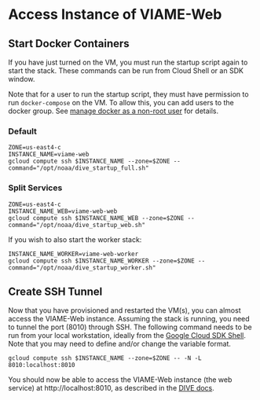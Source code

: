 # Access Instance of VIAME-Web

## Start Docker Containers

If you have just turned on the VM, you must run the startup script again to start the stack. These commands can be run from Cloud Shell or an SDK window. 

Note that for a user to run the startup script, they must have permission to run `docker-compose` on the VM. To allow this, you can add users to the docker group. See [manage docker as a non-root user](https://docs.docker.com/engine/install/linux-postinstall/#manage-docker-as-a-non-root-user) for details.

### Default
```shell
ZONE=us-east4-c
INSTANCE_NAME=viame-web
gcloud compute ssh $INSTANCE_NAME --zone=$ZONE --command="/opt/noaa/dive_startup_full.sh"
```

### Split Services
```shell
ZONE=us-east4-c
INSTANCE_NAME_WEB=viame-web-web
gcloud compute ssh $INSTANCE_NAME_WEB --zone=$ZONE --command="/opt/noaa/dive_startup_web.sh"
```

If you wish to also start the worker stack:

```shell
INSTANCE_NAME_WORKER=viame-web-worker
gcloud compute ssh $INSTANCE_NAME_WORKER --zone=$ZONE --command="/opt/noaa/dive_startup_worker.sh"
```

## Create SSH Tunnel

Now that you have provisioned and restarted the VM(s), you can almost access the VIAME-Web instance. Assuming the stack is running, you need to tunnel the port (8010) through SSH. The following command needs to be run from your local workstation, ideally from the [Google Cloud SDK Shell](https://cloud.google.com/sdk/docs/install). Note that you may need to define and/or change the variable format.

```shell
gcloud compute ssh $INSTANCE_NAME --zone=$ZONE -- -N -L 8010:localhost:8010
```

You should now be able to access the VIAME-Web instance (the web service) at http://localhost:8010, as described in the [DIVE docs](https://kitware.github.io/dive/Deployment-Docker-Compose/#basic-deployment).
